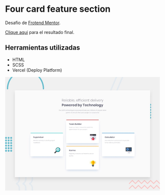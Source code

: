 # Four card feature section

Desafio de [Frotend Mentor](https://www.frontendmentor.io/profile/Arturo-Lopez).

[Clique aqui](https://four-card-feature-section.arturo-lopez.now.sh/) para el resultado final.

## Herramientas utilizadas

- HTML
- SCSS
- Vercel (Deploy Platform)

![Preview](./images/desktop-preview.jpg)
